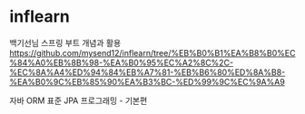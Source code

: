 # inflearn

백기선님 스프링 부트 개념과 활용
https://github.com/mysend12/inflearn/tree/%EB%B0%B1%EA%B8%B0%EC%84%A0%EB%8B%98-%EA%B0%95%EC%A2%8C%2C-%EC%8A%A4%ED%94%84%EB%A7%81-%EB%B6%80%ED%8A%B8-%EA%B0%9C%EB%85%90%EA%B3%BC-%ED%99%9C%EC%9A%A9

자바 ORM 표준 JPA 프로그래밍 - 기본편
